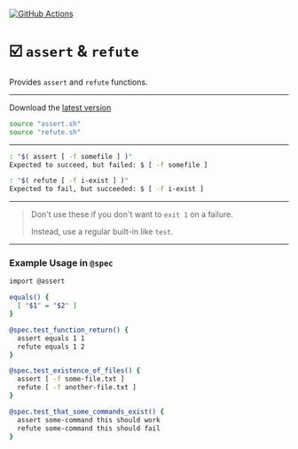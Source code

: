 [![GitHub Actions](https://img.shields.io/endpoint.svg?url=https%3A%2F%2Factions-badge.atrox.dev%2Fbx-sh%2Fassert.sh%2Fbadge&label=build&logo=none)](https://actions-badge.atrox.dev/bx-sh/assert.sh/goto)

# ☑️ `assert` & `refute`

Provides `assert` and `refute` functions.

---

Download the [latest version](https://github.com/bx-sh/assert.sh/archive/v0.2.1.tar.gz)

```sh
source "assert.sh"
source "refute.sh"
```

---

```sh
: "$( assert [ -f somefile ] )"
Expected to succeed, but failed: $ [ -f somefile ]

: "$( refute [ -f i-exist ] )"
Expected to fail, but succeeded: $ [ -f i-exist ]
```

---

> Don't use these if you don't want to `exit 1` on a failure.
>
> Instead, use a regular built-in like `test`.

---

### Example Usage in `@spec`

```sh
import @assert

equals() {
  [ "$1" = "$2" ]
}

@spec.test_function_return() {
  assert equals 1 1
  refute equals 1 2
}

@spec.test_existence_of_files() {
  assert [ -f some-file.txt ]
  refute [ -f another-file.txt ]
}

@spec.test_that_some_commands_exist() {
  assert some-command this should work
  refute some-command this should fail
}
```
